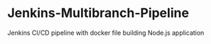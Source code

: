 # Jenkins-Multibranch-Pipeline
Jenkins CI/CD pipeline with docker file building Node.js application
